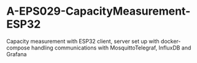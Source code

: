 # A-EPS029-CapacityMeasurement-ESP32
Capacity measurement with ESP32 client, server set up with docker-compose handling communications with MosquittoTelegraf, InfluxDB and Grafana
